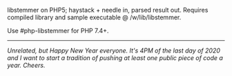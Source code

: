 libstemmer on PHP5; haystack + needle in, parsed result out. Requires compiled library and sample executable @ /w/lib/libstemmer.

Use #php-libstemmer for PHP 7.4+.

---

*Unrelated, but Happy New Year everyone. It's 4PM of the last day of 2020 and I want to start a tradition of pushing at least one public piece of code a year. Cheers.*
